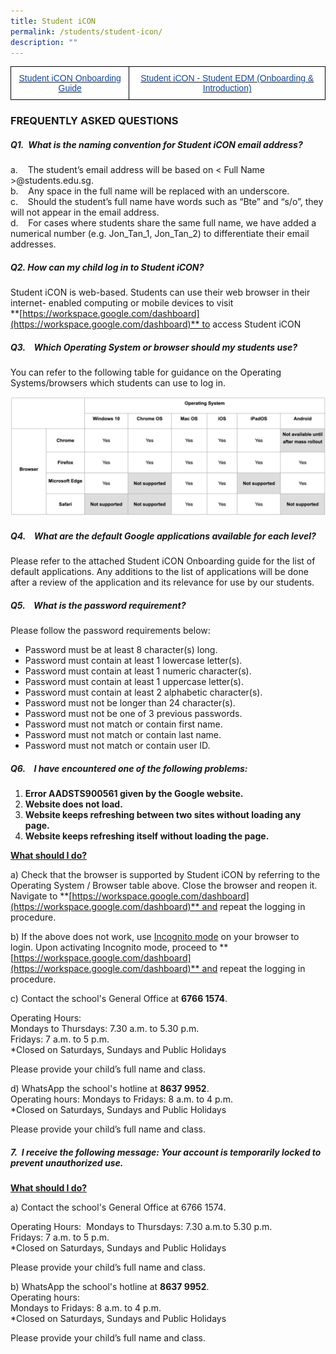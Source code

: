 ```yaml
---
title: Student iCON
permalink: /students/student-icon/
description: ""
---
```



<style type="text/css">
.tg  {border-collapse:collapse;border-spacing:0;margin:0px auto;}
.tg td{border-color:black;border-style:solid;border-width:1px;font-family:Arial, sans-serif;font-size:14px;
  overflow:hidden;padding:10px 5px;word-break:normal;}
.tg th{border-color:black;border-style:solid;border-width:1px;font-family:Arial, sans-serif;font-size:14px;
  font-weight:normal;overflow:hidden;padding:10px 5px;word-break:normal;}
.tg .tg-9o4b{background-color:#FFF;border-color:#000000;color:#134693;text-align:center;vertical-align:top}
.tg .tg-bf3a{background-color:#FFF;color:#134693;text-align:center;vertical-align:top}
</style>
<table class="tg">
<tbody>
  <tr>
    <td class="tg-9o4b"><a href="/files/Student%20iCON%20Onboarding%20Guide.pdf"><span style="text-decoration:none;color:#134693">Student iCON Onboarding Guide</span></a></td>
    <td class="tg-bf3a"><a href="/files/Student%20iCON%20Student%20EDM%20Onboarding%20%20Introducing%20Student%20iCON.pdf"><span style="text-decoration:none;color:#134693">Student iCON - Student EDM (Onboarding &amp; Introduction)</span></a></td>
  </tr>
</tbody>
</table>

### FREQUENTLY ASKED QUESTIONS


##### Q1.  What is the naming convention for Student iCON email address?

a.    The student’s email address will be based on < Full Name >@students.edu.sg.   
b.    Any space in the full name will be replaced with an underscore.    
c.    Should the student’s full name have words such as “Bte” and “s/o”, they will not appear in the email address.   
d.    For cases where students share the same full name, we have added a numerical number (e.g. Jon\_Tan\_1, Jon\_Tan\_2) to differentiate their email addresses.

##### Q2. How can my child log in to Student iCON?

Student iCON is web-based. Students can use their web browser in their internet- enabled computing or mobile devices to visit  
**[https://workspace.google.com/dashboard](https://workspace.google.com/dashboard)** to access Student iCON
   

##### Q3.    Which Operating System or browser should my students use?

You can refer to the following table for guidance on the Operating Systems/browsers which students can use to log in.

![](/images/operatingsystem.png)

##### Q4.    What are the default Google applications available for each level?

Please refer to the attached Student iCON Onboarding guide for the list of default applications. Any additions to the list of applications will be done after a review of the application and its relevance for use by our students.  
  
  

##### Q5.    What is the password requirement?  

Please follow the password requirements below:  
* Password must be at least 8 character(s) long.  
* Password must contain at least 1 lowercase letter(s).  
* Password must contain at least 1 numeric character(s).  
* Password must contain at least 1 uppercase letter(s).  
* Password must contain at least 2 alphabetic character(s).  
* Password must not be longer than 24 character(s).  
* Password must not be one of 3 previous passwords.  
* Password must not match or contain first name.  
* Password must not match or contain last name.  
* Password must not match or contain user ID.

  

##### Q6.    I have encountered one of the following problems:

1.  **Error AADSTS900561 given by the Google website.**
2.  **Website does not load.**
3.  **Website keeps refreshing between two sites without loading any page.**
4.  **Website keeps refreshing itself without loading the page.**

**<u>What should I do?</u>**

a) Check that the browser is supported by Student iCON by referring to the Operating System / Browser table above. Close the browser and reopen it. Navigate to **[https://workspace.google.com/dashboard](https://workspace.google.com/dashboard)** and repeat the logging in procedure.

  

b) If the above does not work, use <u>Incognito mode</u> on your browser to login. Upon activating Incognito mode, proceed to **[https://workspace.google.com/dashboard](https://workspace.google.com/dashboard)** and repeat the logging in procedure.

c) Contact the school's General Office at **6766 1574**.   

Operating Hours:     
Mondays to Thursdays: 7.30 a.m. to 5.30 p.m.   
Fridays: 7 a.m. to 5 p.m.    
\*Closed on Saturdays, Sundays and Public Holidays 

Please provide your child’s full name and class.  

d) WhatsApp the school's hotline at **8637 9952**.    
Operating hours: Mondays to Fridays: 8 a.m. to 4 p.m.  
\*Closed on Saturdays, Sundays and Public Holidays

Please provide your child’s full name and class.  

##### 7.  I receive the following message: Your account is temporarily locked to prevent unauthorized use. 

**<u>What should I do?</u>**

a) Contact the school's General Office at 6766 1574. 

Operating Hours:  Mondays to Thursdays: 7.30 a.m.to 5.30 p.m.  
Fridays: 7 a.m. to 5 p.m.  
\*Closed on Saturdays, Sundays and Public Holidays 

Please provide your child’s full name and class.  

  
 
b) WhatsApp the school's hotline at **8637 9952**.    
Operating hours:     
Mondays to Fridays: 8 a.m. to 4 p.m.   
\*Closed on Saturdays, Sundays and Public Holidays 

Please provide your child’s full name and class.